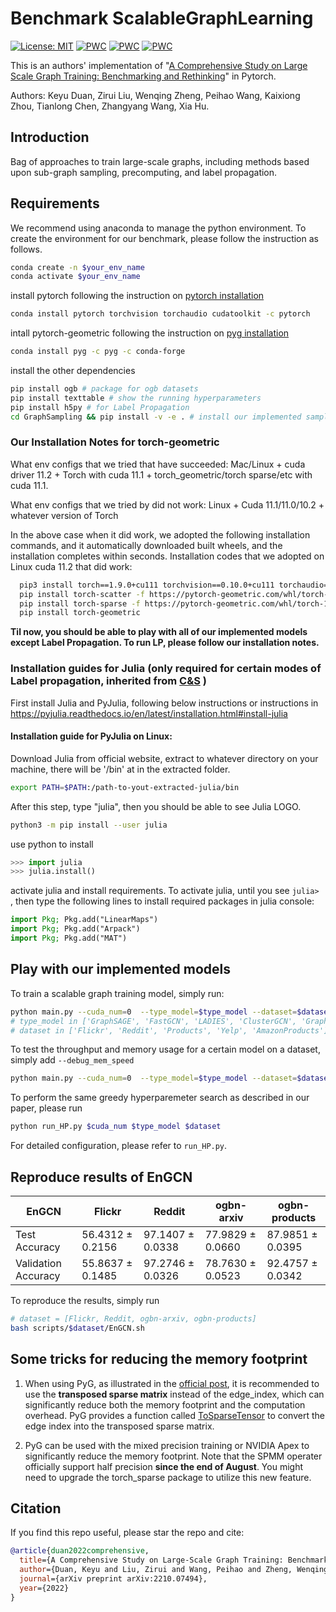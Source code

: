# Benchmark ScalableGraphLearning

[![License: MIT](https://img.shields.io/badge/License-MIT-green.svg)](https://opensource.org/licenses/MIT) [![PWC](https://img.shields.io/endpoint.svg?url=https://paperswithcode.com/badge/a-comprehensive-study-on-large-scale-graph/node-property-prediction-on-ogbn-products)](https://paperswithcode.com/sota/node-property-prediction-on-ogbn-products?p=a-comprehensive-study-on-large-scale-graph) [![PWC](https://img.shields.io/endpoint.svg?url=https://paperswithcode.com/badge/a-comprehensive-study-on-large-scale-graph/node-classification-on-reddit)](https://paperswithcode.com/sota/node-classification-on-reddit?p=a-comprehensive-study-on-large-scale-graph)
[![PWC](https://img.shields.io/endpoint.svg?url=https://paperswithcode.com/badge/a-comprehensive-study-on-large-scale-graph/node-classification-on-flickr)](https://paperswithcode.com/sota/node-classification-on-flickr?p=a-comprehensive-study-on-large-scale-graph)

This is an authors' implementation of "[A Comprehensive Study on Large Scale Graph Training: Benchmarking and Rethinking](https://arxiv.org/pdf/2210.07494.pdf)" in Pytorch.

Authors: Keyu Duan, Zirui Liu, Wenqing Zheng, Peihao Wang, Kaixiong Zhou, Tianlong Chen, Zhangyang Wang, Xia Hu.

## Introduction

Bag of approaches to train large-scale graphs, including methods based upon
sub-graph sampling, precomputing, and label propagation.

## Requirements

We recommend using anaconda to manage the python environment. To create the environment for our benchmark, please follow the instruction as follows.

```bash
conda create -n $your_env_name
conda activate $your_env_name
```

install pytorch following the instruction on [pytorch installation](https://pytorch.org/get-started/locally/)

```bash
conda install pytorch torchvision torchaudio cudatoolkit -c pytorch
```

intall pytorch-geometric following the instruction on [pyg installation](https://pytorch-geometric.readthedocs.io/en/latest/notes/installation.html)

```bash
conda install pyg -c pyg -c conda-forge
```

install the other dependencies

```bash
pip install ogb # package for ogb datasets
pip install texttable # show the running hyperparameters
pip install h5py # for Label Propagation
cd GraphSampling && pip install -v -e . # install our implemented sampler
```

### Our Installation Notes for torch-geometric

What env configs that we tried that have succeeded: Mac/Linux + cuda driver 11.2 + Torch with cuda 11.1 + torch_geometric/torch sparse/etc with cuda 11.1.

What env configs that we tried by did not work: Linux + Cuda 11.1/11.0/10.2 + whatever version of Torch

In the above case when it did work, we adopted the following installation commands, and it automatically downloaded built wheels, and the installation completes within seconds. Installation codes that we adopted on Linux cuda 11.2 that did work:

```bash
  pip3 install torch==1.9.0+cu111 torchvision==0.10.0+cu111 torchaudio==0.9.0 -f https://download.pytorch.org/whl/torch_stable.html
  pip install torch-scatter -f https://pytorch-geometric.com/whl/torch-1.9.0+cu111.html
  pip install torch-sparse -f https://pytorch-geometric.com/whl/torch-1.9.0+cu111.html
  pip install torch-geometric
```

**Til now, you should be able to play with all of our implemented models except **Label Propagation**. To run LP, please follow our installation notes.**

### Installation guides for Julia (only required for certain modes of Label propagation, inherited from [C&S](https://github.com/CUAI/CorrectAndSmooth) )

First install Julia and PyJulia, following below instructions or instructions in https://pyjulia.readthedocs.io/en/latest/installation.html#install-julia

#### Installation guide for PyJulia on Linux:

Download Julia from official website, extract to whatever directory on your machine, there will be '/bin' at in the extracted folder.

```bash
export PATH=$PATH:/path-to-yout-extracted-julia/bin
```

After this step, type "julia", then you should be able to see Julia LOGO.

```bash
python3 -m pip install --user julia
```

use python to install

```python
>>> import julia
>>> julia.install()
```

activate julia and install requirements. To activate julia, until you see `julia> `, then type the following lines to install required packages in julia console:

```julia
import Pkg; Pkg.add("LinearMaps")
import Pkg; Pkg.add("Arpack")
import Pkg; Pkg.add("MAT")
```

## Play with our implemented models

To train a scalable graph training model, simply run:

```bash
python main.py --cuda_num=0  --type_model=$type_model --dataset=$dataset
# type_model in ['GraphSAGE', 'FastGCN', 'LADIES', 'ClusterGCN', 'GraphSAINT', 'SGC', 'SIGN', 'SIGN_MLP', 'LP_Adj', 'SAGN', 'GAMLP']
# dataset in ['Flickr', 'Reddit', 'Products', 'Yelp', 'AmazonProducts']
```

To test the throughput and memory usage for a certain model on a dataset, simply add `--debug_mem_speed`

```bash
python main.py --cuda_num=0  --type_model=$type_model --dataset=$dataset --debug_mem_speed
```

To perform the same greedy hyperparemeter search as described in our paper, please run

```bash
python run_HP.py $cuda_num $type_model $dataset
```

For detailed configuration, please refer to `run_HP.py`.

## Reproduce results of EnGCN

| EnGCN               | Flickr           | Reddit           | ogbn-arxiv       | ogbn-products    |
| ------------------- | ---------------- | ---------------- | ---------------- | ---------------- |
| Test Accuracy       | 56.4312 ± 0.2156 | 97.1407 ± 0.0338 | 77.9829 ± 0.0660 | 87.9851 ± 0.0395 |
| Validation Accuracy | 55.8637 ± 0.1485 | 97.2746 ± 0.0326 | 78.7630 ± 0.0523 | 92.4757 ± 0.0342 |

To reproduce the results, simply run

```bash
# dataset = [Flickr, Reddit, ogbn-arxiv, ogbn-products]
bash scripts/$dataset/EnGCN.sh
```

## Some tricks for reducing the memory footprint

1. When using PyG, as illustrated in the [official post](https://pytorch-geometric.readthedocs.io/en/latest/notes/sparse_tensor.html), it is recommended to use the **transposed sparse matrix** instead of the edge_index, which can significantly reduce both the memory footprint and the computation overhead. PyG provides a function called [ToSparseTensor](https://pytorch-geometric.readthedocs.io/en/latest/modules/transforms.html#torch_geometric.transforms.ToSparseTensor) to convert the edge index into the transposed sparse matrix.

2. PyG can be used with the mixed precision training or NVIDIA Apex to significantly reduce the memory footprint. Note that the SPMM operater officially support half precision **since the end of August**. You might need to upgrade the torch_sparse package to utilize this new feature.

## Citation

If you find this repo useful, please star the repo and cite:

```bibtex
@article{duan2022comprehensive,
  title={A Comprehensive Study on Large-Scale Graph Training: Benchmarking and Rethinking},
  author={Duan, Keyu and Liu, Zirui and Wang, Peihao and Zheng, Wenqing and Zhou, Kaixiong and Chen, Tianlong and Hu, Xia and Wang, Zhangyang},
  journal={arXiv preprint arXiv:2210.07494},
  year={2022}
}
```
